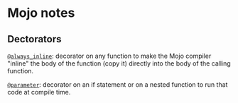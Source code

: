 # Mojo notes

## Dectorators

[`@always_inline`](https://docs.modular.com/mojo/manual/decorators/always-inline): decorator on any function to make the Mojo compiler "inline" the body of the function (copy it) directly into the body of the calling function.

[`@parameter`](https://docs.modular.com/mojo/manual/decorators/parameter): decorator on an if statement or on a nested function to run that code at compile time.

